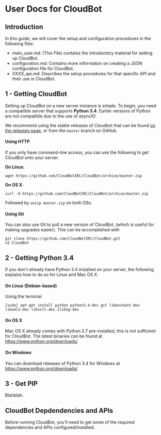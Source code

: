 # User Docs for CloudBot

## Introduction

In this guide, we will cover the setup and configuration procedures in the following files:

 - main_user.md: (This File) contains the introductory material for setting up CloudBot.
 - configuration.md: Contains more information on creating a JSON configuration file for CloudBot.
 - XXXX_api.md: Describes the setup procedures for that specific API and their use in CloudBot.

## 1 - Getting CloudBot

Setting up CloudBot on a new server instance is simple. To begin, you need a compatible server that supports **Python 3.4**. Earlier versions of Python are not compatible due to the use of *asyncIO*.

We recommend using the stable releases of Cloudbot that can be found [on the releases page](https://github.com/CloudBotIRC/CloudBot/releases), or from the `master` branch on GitHub.

#### Using HTTP

If you only have command-line access, you can use the following to get CloudBot onto your server.

  **On Linux**: 
  ```
  wget https://github.com/CloudBotIRC/CloudBot/archive/master.zip
  ```
  
  **On OS X**: 
  ```
  curl -O https://github.com/CloudBotIRC/CloudBot/archive/master.zip
  ```
  
  Followed by `unzip master.zip` on both OSs.
  
#### Using Git
  
  You can also use Git to pull a new version of CloudBot, (which is useful for making upgrades easier). This can be accomplished with
  
  ```
  git clone https://github.com/CloudBotIRC/CloudBot.git
  cd CloudBot
  ```

## 2 - Getting Python 3.4
If you don't already have Python 3.4 installed on your server, the following explains how to do so for Linux and Mac OS X.

#### On Linux (Debian-based)
Using the terminal
```
[sudo] apt-get install python python3.4-dev git libenchant-dev libxml2-dev libxslt-dev zlib1g-dev
```

#### On OS X
Mac OS X already comes with Python 2.7 pre-installed, this is not sufficient for CloudBot. The latest binaries can be found at https://www.python.org/downloads/

#### On Windows
You can download releases of Python 3.4 for Windows at https://www.python.org/downloads/

## 3 - Get PIP

Blahblah.

## CloudBot Depdendencies and APIs

Before running CloudBot, you'll need to get some of the required dependencies and APIs configured/installed.
  


